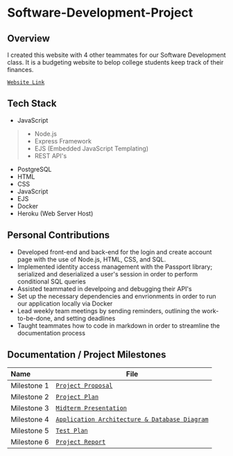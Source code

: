 # Software-Development-Project
## Overview
I created this website with 4 other teammates for our Software Development class. It is a budgeting website to belop college students keep track of their finances. 

[`Website Link`](https://budgetbuddy-013-01.herokuapp.com)

## Tech Stack
 - JavaScript
> - Node.js
> - Express Framework
> - EJS (Embedded JavaScript Templating)
> - REST API's
 - PostgreSQL
 - HTML
 - CSS
 - JavaScript
 - EJS
 - Docker 
 - Heroku (Web Server Host)


## Personal Contributions
- Developed front-end and back-end for the login and create account page with the use of Node.js, HTML, CSS, and SQL.
- Implemented identity access management with the Passport library; serialized and deserialized a user's session in order to perform conditional SQL queries
- Assisted teammated in develpoing and debugging their API's 
- Set up the necessary dependencies and envrionments in order to run our application locally via Docker
- Lead weekly team meetings by sending reminders, outlining the work-to-be-done, and setting deadlines
- Taught teammates how to code in markdown in order to streamline the documentation process

## Documentation / Project Milestones
|  Name                     |  File          |
| :--------------------------  | ------------ |
| Milestone 1 | [`Project Proposal`](/Documentation/Project-Proposal.md)  |
| Milestone 2 | [`Project Plan`](/Documentation/Project-Plan.md)  |
| Milestone 3 | [`Midterm Presentation`](/Documentation/Presentation-Plan.md)  |
| Milestone 4 | [`Application Architecture & Database Diagram`](/Documentation/Architechture-Plan.md)  |
| Milestone 5 | [`Test Plan`](/Documentation/Test-Plan.md)  |
| Milestone 6 | [`Project Report`](/Documentation/Project-Report.md)  |
